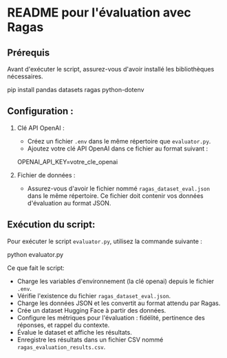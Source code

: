 # README pour l'évaluation avec Ragas

## Prérequis

Avant d'exécuter le script, assurez-vous d'avoir installé les bibliothèques nécessaires. 

pip install pandas datasets ragas python-dotenv


## Configuration : 

1. Clé API OpenAI :
   - Créez un fichier `.env` dans le même répertoire que `evaluator.py`.
   - Ajoutez votre clé API OpenAI dans ce fichier au format suivant :

   OPENAI_API_KEY=votre_cle_openai

2. Fichier de données :
   - Assurez-vous d'avoir le fichier nommé `ragas_dataset_eval.json` dans le même répertoire. Ce fichier doit contenir vos données d'évaluation au format JSON.

## Exécution du script:

Pour exécuter le script `evaluator.py`, utilisez la commande suivante :

python evaluator.py


Ce que fait le script:
- Charge les variables d'environnement (la clé openai) depuis le fichier `.env`.
- Vérifie l'existence du fichier `ragas_dataset_eval.json`.
- Charge les données JSON et les convertit au format attendu par Ragas.
- Crée un dataset Hugging Face à partir des données.
- Configure les métriques pour l'évaluation : fidélité, pertinence des réponses, et rappel du contexte.
- Évalue le dataset et affiche les résultats.
- Enregistre les résultats dans un fichier CSV nommé `ragas_evaluation_results.csv`.

